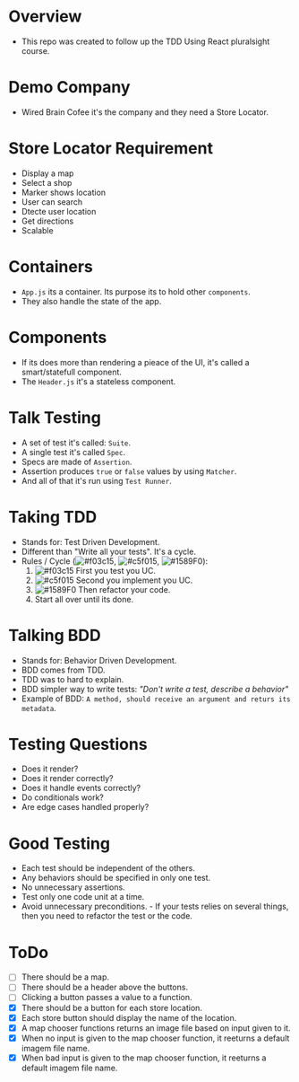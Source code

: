 # Overview

- This repo was created to follow up the TDD Using React pluralsight course.

# Demo Company

- Wired Brain Cofee it's the company and they need a Store Locator.

# Store Locator Requirement

- Display a map
- Select a shop
- Marker shows location
- User can search
- Dtecte user location
- Get directions
- Scalable

# Containers

- `App.js` its a container. Its purpose its to hold other `components`.
- They also handle the state of the app.

# Components

- If its does more than rendering a pieace of the UI, it's called a smart/statefull component.
- The `Header.js` it's a stateless component.

# Talk Testing

- A set of test it's called: `Suite`.
- A single test it's called `Spec`.
- Specs are made of `Assertion`.
- Assertion produces `true` or `false` values by using `Matcher`.
- And all of that it's run using `Test Runner`.

# Taking TDD

- Stands for: Test Driven Development.
- Different than "Write all your tests". It's a cycle.
- Rules / Cycle (![#f03c15](https://placehold.it/15/f03c15/000000?text=+), ![#c5f015](https://placehold.it/15/c5f015/000000?text=+), ![#1589F0](https://placehold.it/15/1589F0/000000?text=+)): 
    1. ![#f03c15](https://placehold.it/15/f03c15/000000?text=+) First you test you UC.
    2. ![#c5f015](https://placehold.it/15/c5f015/000000?text=+) Second you implement you UC.
    3. ![#1589F0](https://placehold.it/15/1589F0/000000?text=+) Then refactor your code.
    4. Start all over until its done.

# Talking BDD

- Stands for: Behavior Driven Development.
- BDD comes from TDD.
- TDD was to hard to explain.
- BDD simpler way to write tests: _"Don't write a test, describe a behavior"_
- Example of BDD: `A method, should receive an argument and returs its metadata`.

# Testing Questions

- Does it render?
- Does it render correctly?
- Does it handle events correctly?
- Do conditionals work?
- Are edge cases handled properly?

# Good Testing

- Each test should be independent of the others.
- Any behaviors should be specified in only one test.
- No unnecessary assertions.
- Test only one code unit at a time.
- Avoid unnecessary preconditions.
      - If your tests relies on several things, then you need to refactor the test or the code.

# ToDo

- [ ] There should be a map.
- [ ] There should be a header above the buttons.
- [ ] Clicking a button passes a value to a function.
- [x] There should be a button for each store location.
- [x] Each store button should display the name of the location.
- [x] A map chooser functions returns an image file based on input given to it.
- [x] When no input is given to the map chooser function, it reeturns a default imagem file name.
- [x] When bad input is given to the map chooser function, it reeturns a default imagem file name.